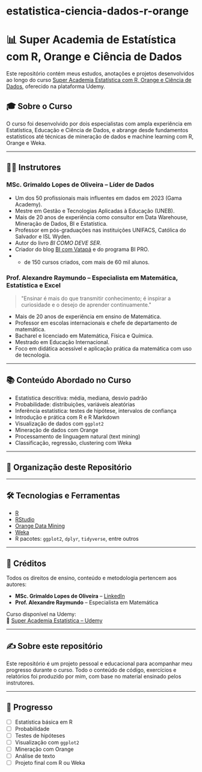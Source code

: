 # estatistica-ciencia-dados-r-orange

# 📊 Super Academia de Estatística com R, Orange e Ciência de Dados

Este repositório contém meus estudos, anotações e projetos desenvolvidos ao longo do curso [Super Academia Estatística com R, Orange e Ciência de Dados](https://www.udemy.com/course/super-academia-estatistica/?couponCode=KEEPLEARNINGBR), oferecido na plataforma Udemy.

## 🎓 Sobre o Curso

O curso foi desenvolvido por dois especialistas com ampla experiência em Estatística, Educação e Ciência de Dados, e abrange desde fundamentos estatísticos até técnicas de mineração de dados e machine learning com R, Orange e Weka.

---

## 👨‍🏫 Instrutores

### MSc. Grimaldo Lopes de Oliveira – Líder de Dados

- Um dos 50 profissionais mais influentes em dados em 2023 (Gama Academy).
- Mestre em Gestão e Tecnologias Aplicadas à Educação (UNEB).
- Mais de 20 anos de experiência como consultor em Data Warehouse, Mineração de Dados, BI e Estatística.
- Professor em pós-graduações nas instituições UNIFACS, Católica do Salvador e ISL Wyden.
- Autor do livro *BI COMO DEVE SER*.
- Criador do blog [BI com Vatapá](https://bicomvatapa.com.br) e do programa BI PRO.
- + de 150 cursos criados, com mais de 60 mil alunos.

### Prof. Alexandre Raymundo – Especialista em Matemática, Estatística e Excel

> "Ensinar é mais do que transmitir conhecimento; é inspirar a curiosidade e o desejo de aprender continuamente."

- Mais de 20 anos de experiência em ensino de Matemática.
- Professor em escolas internacionais e chefe de departamento de matemática.
- Bacharel e licenciado em Matemática, Física e Química.
- Mestrado em Educação Internacional.
- Foco em didática acessível e aplicação prática da matemática com uso de tecnologia.

---

## 📚 Conteúdo Abordado no Curso

- Estatística descritiva: média, mediana, desvio padrão
- Probabilidade: distribuições, variáveis aleatórias
- Inferência estatística: testes de hipótese, intervalos de confiança
- Introdução e prática com R e R Markdown
- Visualização de dados com `ggplot2`
- Mineração de dados com Orange
- Processamento de linguagem natural (text mining)
- Classificação, regressão, clustering com Weka

---

## 🧠 Organização deste Repositório




---

## 🛠️ Tecnologias e Ferramentas

- [R](https://cran.r-project.org/)
- [RStudio](https://posit.co/)
- [Orange Data Mining](https://orangedatamining.com/)
- [Weka](https://www.cs.waikato.ac.nz/ml/weka/)
- R pacotes: `ggplot2`, `dplyr`, `tidyverse`, entre outros

---

## 🤝 Créditos

Todos os direitos de ensino, conteúdo e metodologia pertencem aos autores:

- **MSc. Grimaldo Lopes de Oliveira** – [LinkedIn](https://www.linkedin.com/in/grimaldolopes/)
- **Prof. Alexandre Raymundo** – Especialista em Matemática

Curso disponível na Udemy:  
🔗 [Super Academia Estatística – Udemy](https://www.udemy.com/course/super-academia-estatistica/?couponCode=KEEPLEARNINGBR)

---

## ✍️ Sobre este repositório

Este repositório é um projeto pessoal e educacional para acompanhar meu progresso durante o curso. Todo o conteúdo de código, exercícios e relatórios foi produzido por mim, com base no material ensinado pelos instrutores.

---

## 📅 Progresso

- [ ] Estatística básica em R
- [ ] Probabilidade
- [ ] Testes de hipóteses
- [ ] Visualização com `ggplot2`
- [ ] Mineração com Orange
- [ ] Análise de texto
- [ ] Projeto final com R ou Weka
